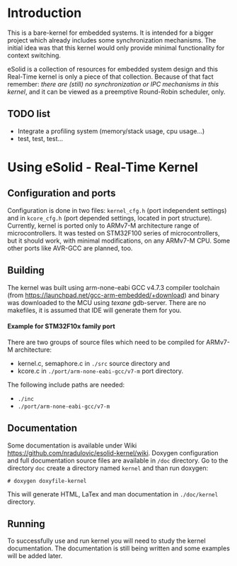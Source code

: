 # Introduction 

This is a bare-kernel for embedded systems. It is intended for a bigger project 
which already includes some synchronization mechanisms. The initial idea was 
that this kernel would only provide minimal functionality for context switching.

eSolid is a collection of resources for embedded system design and this
Real-Time kernel is only a piece of that collection. Because of that fact
remember: *there are (still) no synchronization or IPC mechanisms in this kernel*, 
and it can be viewed as a preemptive Round-Robin scheduler, only.


## TODO list

- Integrate a profiling system (memory/stack usage, cpu usage...)
- test, test, test...


# Using eSolid - Real-Time Kernel

## Configuration and ports

Configuration is done in two files: `kernel_cfg.h` (port independent settings) 
and in `kcore_cfg.h` (port depended settings, located in port structure).
Currently, kernel is ported only to ARMv7-M architecture range of 
microcontrollers. It was tested on STM32F100 series of microcontrollers, but it
should work, with minimal modifications, on any ARMv7-M CPU. Some other ports 
like AVR-GCC are planned, too.


## Building

The kernel was built using arm-none-eabi GCC v4.7.3 compiler toolchain (from 
https://launchpad.net/gcc-arm-embedded/+download) and binary was downloaded
to the MCU using _texane_ gdb-server. There are no makefiles, it is assumed
that IDE will generate them for you.


#### Example for STM32F10x family port

There are two groups of source files which need to be compiled for ARMv7-M 
architecture: 
- kernel.c, semaphore.c in `./src` source directory and 
- kcore.c in `./port/arm-none-eabi-gcc/v7-m` port directory.

The following include paths are needed:
- `./inc`
- `./port/arm-none-eabi-gcc/v7-m`

## Documentation

Some documentation is available under Wiki 
https://github.com/nradulovic/esolid-kernel/wiki. 
Doxygen configuration and full documentation source files are available in `/doc` 
directory. Go to the directory `doc` create a directory named `kernel` and than 
run doxygen:

    # doxygen doxyfile-kernel

This will generate HTML, LaTex and man documentation in `./doc/kernel` directory.


## Running
To successfully use and run kernel you will need to study the kernel 
documentation. The documentation is still being written and some examples will
be added later.
